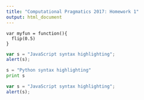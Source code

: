 ```yaml
---
title: "Computational Pragmatics 2017: Homework 1"
output: html_document
---
```


```{javascript eval=FALSE}
var myfun = function(){
  flip(0.5)
}
```

```javascript
var s = "JavaScript syntax highlighting";
alert(s);
```
 
```python
s = "Python syntax highlighting"
print s
```

```js
var s = "JavaScript syntax highlighting";
alert(s);
```
